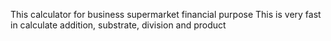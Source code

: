 This calculator for business supermarket financial purpose
This is very fast in calculate 
addition, substrate, division and product
